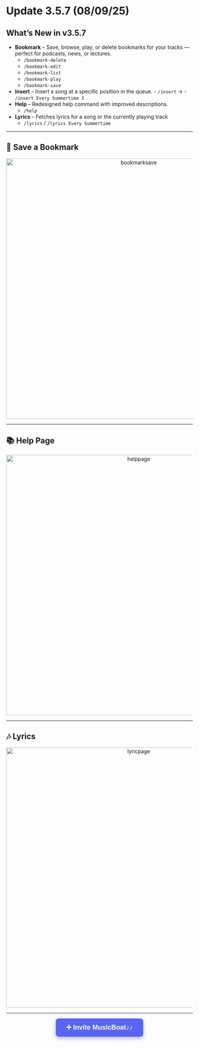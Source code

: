 # Update 3.5.7 (08/09/25)  
## What’s New in v3.5.7 
- **Bookmark** – Save, browse, play, or delete bookmarks for your tracks — perfect for podcasts, news, or lectures.
    - `/bookmark-delete`
    - `/bookmark-edit`
    - `/bookmark-list`
    - `/bookmark-play`
    - `/bookmark-save`
- **Insert** – Insert a song at a specific position in the queue.
      - `/insert` ->  - `/insert Every Summertime 3`
- **Help** – Redesigned help command with improved descriptions.
    - `/help`
- **Lyrics** – Fetches lyrics for a song or the currently playing track
    - `/lyrics` /  `/lyrics Every Summertime`
---

## 🔖 Save a Bookmark

<p align="center">
  <img src="https://media.discordapp.net/attachments/1378357869371461632/1403667406311919686/image.png?ex=689862a4&is=68971124&hm=888c67112bed119167a8b7ba962de2697f91cfbc79ff32dfc9343ac8b2ef407f&=&format=webp&quality=lossless" alt="bookmarksave" width="700" />
</p>

---

## 📚 Help Page

<p align="center">
  <img src="https://media.discordapp.net/attachments/1378357869371461632/1403668218039631912/image.png?ex=68986366&is=689711e6&hm=0c8edfdeffeb3064a7f27f06b936d28bcae5fa44b6cc8044fcd8ff48b6eacf2e&=&format=webp&quality=lossless" alt="helppage" width="700" />
</p>

---

## 🎶 Lyrics

<p align="center">
  <img src="https://media.discordapp.net/attachments/1378357869371461632/1403987837770141787/image.png?ex=68998d11&is=68983b91&hm=528b673db186b7887da1dd38444fd8163bf4dabf3e25475bea3fe3237ecd6c74&=&format=webp&quality=lossless" alt="lyricpage" width="700" />
</p>

---
<div align="center">
  <a href="https://discord.com/oauth2/authorize?client_id=1376612318619766814&permissions=3533840&integration_type=0&scope=applications.commands+bot" target="_blank" 
     style="
       background-color: #5865F2;
       color: white;
       padding: 14px 28px;
       font-weight: 700;
       font-size: 18px;
       text-decoration: none;
       border-radius: 8px;
       font-family: Arial, sans-serif;
       display: inline-block;
       box-shadow: 0 4px 12px rgba(88, 101, 242, 0.5);
       cursor: pointer;
     "
  >
    ➕ Invite MusicBoat♪♪
  </a>
</div>

